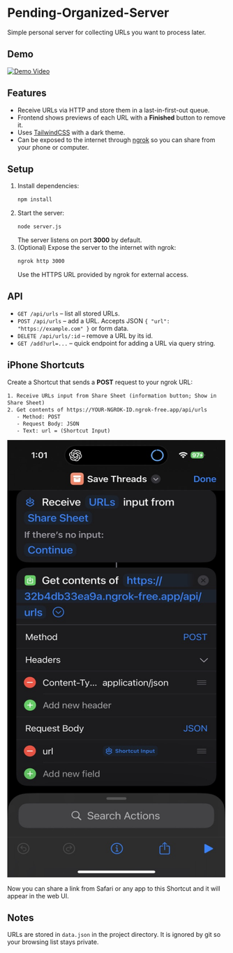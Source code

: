 # Pending-Organized-Server
Simple personal server for collecting URLs you want to process later.

## Demo
[![Demo Video](https://img.youtube.com/vi/L9Epl3Z8Bv8/0.jpg)](https://youtu.be/L9Epl3Z8Bv8)

## Features
- Receive URLs via HTTP and store them in a last-in-first-out queue.
- Frontend shows previews of each URL with a **Finished** button to remove it.
- Uses [TailwindCSS](https://tailwindcss.com/) with a dark theme.
- Can be exposed to the internet through [ngrok](https://ngrok.com/) so you can share from your phone or computer.

## Setup
1. Install dependencies:
   ```bash
   npm install
   ```
2. Start the server:
   ```bash
   node server.js
   ```
   The server listens on port **3000** by default.
3. (Optional) Expose the server to the internet with ngrok:
   ```bash
   ngrok http 3000
   ```
   Use the HTTPS URL provided by ngrok for external access.

## API
- `GET /api/urls` – list all stored URLs.
- `POST /api/urls` – add a URL. Accepts JSON `{ "url": "https://example.com" }` or form data.
- `DELETE /api/urls/:id` – remove a URL by its id.
- `GET /add?url=...` – quick endpoint for adding a URL via query string.

## iPhone Shortcuts
Create a Shortcut that sends a **POST** request to your ngrok URL:
```
1. Receive URLs input from Share Sheet (information button; Show in Share Sheet)
2. Get contents of https://YOUR-NGROK-ID.ngrok-free.app/api/urls
   - Method: POST
   - Request Body: JSON
   - Text: url = (Shortcut Input)
```
<img width="500" height="1000" alt="IMG_7137" src="https://github.com/Ben-FCC/ParkMyLink/raw/main/public/demo/E072818D-610A-410C-AD33-DD24351AC814_1_105_c.jpeg" />

Now you can share a link from Safari or any app to this Shortcut and it will appear in the web UI.

## Notes
URLs are stored in `data.json` in the project directory. It is ignored by git so your browsing list stays private.
